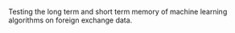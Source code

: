  
Testing the long term and short term memory of machine learning algorithms on foreign exchange data.
